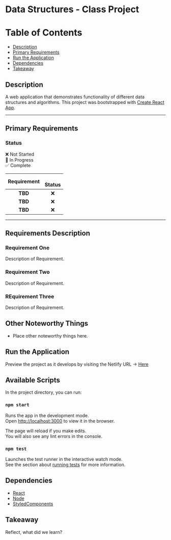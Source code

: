 # Data Structures - Class Project

# Table of Contents
* [Description](#description)
* [Primary Requirements](#primary-requirements)
* [Run the Application](#run-the-application)
* [Dependencies](#dependencies)
* [Takeaway](#takeaway)

## Description
A web application that demonstrates functionality of different data structures and algorithms.
This project was bootstrapped with [Create React App](https://github.com/facebook/create-react-app).

----

## Primary Requirements


### Status
:x: Not Started    
:large_orange_diamond: In Progress    
:white_check_mark: Complete    


|              Requirement         |  <br>Status       | 
|:--------------------------------:|:-----------------:|
|**TBD**                   | :x:                  |
|**TBD**                   | :x:                   |
|**TBD**                   | :x:                 |
----

## Requirements Description

### Requirement One
Description of Requirement.

### Requirement Two
Description of Requirement.

### REquirement Three
Description of Requirement.

## Other Noteworthy Things

* Place other noteworthy things here.

## Run the Application

Preview the project as it develops by visiting the Netlify URL -> [Here](https://affectionate-blackwell-557495.netlify.com)

## Available Scripts

In the project directory, you can run:

### `npm start`

Runs the app in the development mode.<br>
Open [http://localhost:3000](http://localhost:3000) to view it in the browser.

The page will reload if you make edits.<br>
You will also see any lint errors in the console.

### `npm test`

Launches the test runner in the interactive watch mode.<br>
See the section about [running tests](https://facebook.github.io/create-react-app/docs/running-tests) for more information.

## Dependencies

* [React](https://reactjs.org/)
* [Node](https://nodejs.org/en/)
* [StyledComponents](https://www.styled-components.com/)

## Takeaway

Reflect, what did we learn?
